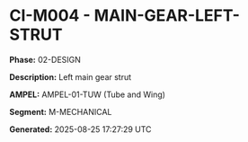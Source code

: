 # CI-M004 - MAIN-GEAR-LEFT-STRUT

**Phase:** 02-DESIGN

**Description:** Left main gear strut

**AMPEL:** AMPEL-01-TUW (Tube and Wing)

**Segment:** M-MECHANICAL

**Generated:** 2025-08-25 17:27:29 UTC
